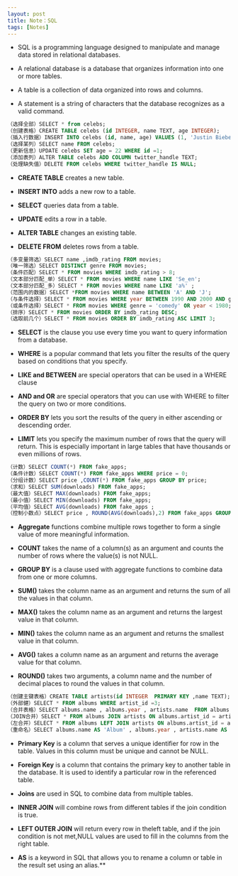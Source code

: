 ```yaml
---
layout: post
title: Note：SQL
tags: [Notes]
---
```


- SQL is a programming language designed to manipulate and manage data stored in relational databases.


- A relational database is a database that organizes information into one or more tables.


- A table is a collection of data organized into rows and columns.

- A statement is a string of characters that the database recognizes as a valid command.

```sql
（选择全部）SELECT * from celebs;
（创建表格）CREATE TABLE celebs (id INTEGER, name TEXT, age INTEGER);
（插入行数据）INSERT INTO celebs (id, name, age) VALUES (1, 'Justin Bieber', 21);
（选择某列）SELECT name FROM celebs;
（更新信息）UPDATE celebs SET age = 22 WHERE id =1;
（添加表列）ALTER TABLE celebs ADD COLUMN twitter_handle TEXT;
（处理缺失值）DELETE FROM celebs WHERE twitter_handle IS NULL;
```


-  **CREATE TABLE** creates a new table.

-  **INSERT INTO** adds a new row to a table.

-  **SELECT** queries data from a table.

-  **UPDATE** edits a row in a table.

-  **ALTER TABLE** changes an existing table.


-  **DELETE FROM** deletes rows from a table.


```sql
（多变量筛选）SELECT name ,imdb_rating FROM movies;
（唯一筛选）SELECT DISTINCT genre FROM movies;
（条件匹配）SELECT * FROM movies WHERE imdb_rating > 8;
（文本部分匹配_单）SELECT * FROM movies WHERE name LIKE 'Se_en';
（文本部分匹配_多）SELECT * FROM movies WHERE name LIKE 'a%' ; 
（范围内的数据）SELECT *FROM movies WHERE name BETWEEN 'A' AND 'J';
（与条件选择）SELECT * FROM movies WHERE year BETWEEN 1990 AND 2000 AND genre = 'comedy';
（或条件选择）SELECT * FROM movies WHERE genre = 'comedy' OR year < 1980;
（排序）SELECT * FROM movies ORDER BY imdb_rating DESC;
（选取前几个）SELECT * FROM movies ORDER BY imdb_rating ASC LIMIT 3;
```

- **SELECT** is the clause you use every time you want to query information from a database.

- **WHERE** is a popular command that lets you filter the results of the query based on conditions that you specify.

- **LIKE and BETWEEN** are special operators that can be used in a WHERE clause

- **AND and OR** are special operators that you can use with WHERE to filter the query on two or more conditions.

- **ORDER BY** lets you sort the results of the query in either ascending or descending order.

- **LIMIT** lets you specify the maximum number of rows that the query will return. This is especially important in large tables that have thousands or even millions of rows.



```sql
（计数）SELECT COUNT(*) FROM fake_apps;
（条件计数）SELECT COUNT(*) FROM fake_apps WHERE price = 0;
（分组计数）SELECT price ,COUNT(*) FROM fake_apps GROUP BY price;
（求和）SELECT SUM(downloads) FROM fake_apps;
（最大值）SELECT MAX(downloads) FROM fake_apps;
（最小值）SELECT MIN(downloads) FROM fake_apps;
（平均值）SELECT AVG(downloads) FROM fake_apps ;
（控制小数点）SELECT price , ROUND(AVG(downloads),2) FROM fake_apps GROUP BY price;
```

- **Aggregate** functions combine multiple rows together to form a single value of more meaningful information.

- **COUNT** takes the name of a column(s) as an argument and counts the number of rows where the value(s) is not NULL.

- **GROUP BY** is a clause used with aggregate functions to combine data from one or more columns.

- **SUM()** takes the column name as an argument and returns the sum of all the values in that column.

- **MAX()** takes the column name as an argument and returns the largest value in that column.

- **MIN()** takes the column name as an argument and returns the smallest value in that column.

- **AVG()** takes a column name as an argument and returns the average value for that column.

- **ROUND()** takes two arguments, a column name and the number of decimal places to round the values in that column.


```sql
（创建主键表格）CREATE TABLE artists(id INTEGER  PRIMARY KEY ,name TEXT);
（外部健）SELECT * FROM albums WHERE artist_id =3;
（合并表格）SELECT albums.name , albums.year , artists.name  FROM albums , artists ;
（JOIN合并）SELECT * FROM albums JOIN artists ON albums.artist_id = artists.id;
（左合并）SELECT * FROM albums LEFT JOIN artists ON albums.artist_id = artists.id ; 
（重命名）SELECT albums.name AS 'Album' , albums.year , artists.name AS 'Artist'  FROM albums  JOIN artists ON albums.artist_id = artists.id  WHERE albums.year > 1980;
```


- **Primary Key** is a column that serves a unique identifier for row in the table. Values in this column must be unique and cannot be NULL.

- **Foreign Key** is a column that contains the primary key to another table in the database. It is used to identify a particular row in the referenced table.

- **Joins** are used in SQL to combine data from multiple tables.

- **INNER JOIN** will combine rows from different tables if the join condition is true.

- **LEFT OUTER JOIN** will return every row in theleft table, and if the join condition is not met,NULL values are used to fill in the columns from the right table.

- **AS** is a keyword in SQL that allows you to rename a column or table in the result set using an alias.**
